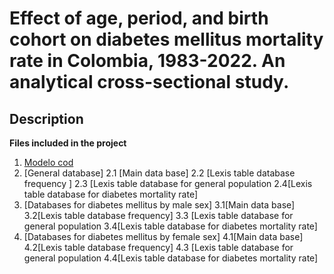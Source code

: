 # Effect of age, period, and birth cohort on diabetes mellitus mortality rate in Colombia, 1983-2022. An analytical cross-sectional study. 

## Description

**Files included in the project**

1. [Modelo cod](enlace)
2. [General database]
   2.1 [Main data base]
   2.2 [Lexis table database frequency ]
   2.3 [Lexis table database for general population
   2.4[Lexis table database for diabetes mortality rate]
3. [Databases for diabetes mellitus by male sex]
   3.1[Main data base]
   3.2[Lexis table database frequency]
   3.3 [Lexis table database for general population
   3.4[Lexis table database for diabetes mortality rate]
4. [Databases for diabetes mellitus by female sex]
   4.1[Main data base]
   4.2[Lexis table database frequency]
   4.3 [Lexis table database for general population
   4.4[Lexis table database for diabetes mortality rate]
     
